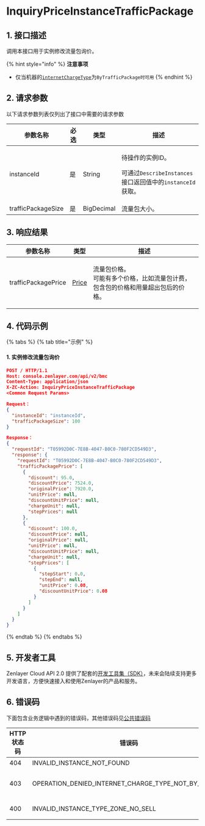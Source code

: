 # InquiryPriceInstanceTrafficPackage

## 1. 接口描述

调用本接口用于实例修改流量包询价。

{% hint style="info" %}
**注意事项**

* 仅当机器的[`internetChargeType`](../datastructure.md#internetchargetype)为`ByTrafficPackage时可用`
{% endhint %}



## 2. 请求参数

以下请求参数列表仅列出了接口中需要的请求参数

| 参数名称               | 必选 | 类型         | 描述                                                                                        |
| ------------------ | -- | ---------- | ----------------------------------------------------------------------------------------- |
| instanceId         | 是  | String     | <p>待操作的实例ID。</p><p>可通过<code>DescribeInstances</code>接口返回值中的<code>instanceId</code>获取。</p> |
| trafficPackageSize | 是  | BigDecimal | 流量包大小。                                                                                    |



## 3. 响应结果

| 参数名称                | 类型                                 | 描述                                                 |
| ------------------- | ---------------------------------- | -------------------------------------------------- |
| trafficPackagePrice | [Price](../datastructure.md#price) | <p>流量包价格。<br>可能有多个价格，比如流量包计费，包含包的价格和用量超出包后的价格。</p> |



## 4. 代码示例

{% tabs %}
{% tab title="示例" %}
#### 1. 实例修改流量包询价

```json
POST / HTTP/1.1
Host: console.zenlayer.com/api/v2/bmc
Content-Type: application/json
X-ZC-Action: InquiryPriceInstanceTrafficPackage
<Common Request Params>

Request：
{
  "instanceId": "instanceId",
  "trafficPackageSize": 100
}

Response：
{
  "requestId": "T05992D0C-7E8B-4047-B0C0-780F2CD549D3",
  "response": {  
    "requestId": "T05992D0C-7E8B-4047-B0C0-780F2CD549D3",
    "trafficPackagePrice": [
      {
        "discount": 95.0,
        "discountPrice": 7524.0,
        "originalPrice": 7920.0,
        "unitPrice": null,
        "discountUnitPrice": null,
        "chargeUnit": null,
        "stepPrices": null
      },
      {
        "discount": 100.0,
        "discountPrice": null,
        "originalPrice": null,
        "unitPrice": null,
        "discountUnitPrice": null,
        "chargeUnit": null,
        "stepPrices": [
          {
            "stepStart": 0.0,
            "stepEnd": null,
            "unitPrice": 0.08,
            "discountUnitPrice": 0.08
          }
        ]
      }
    ]
  }
} 
```
{% endtab %}
{% endtabs %}



## 5. 开发者工具

Zenlayer Cloud API 2.0 提供了配套的[开发工具集（SDK）](../../api-introduction/sdk/)，未来会陆续支持更多开发语言，方便快速接入和使用Zenlayer的产品和服务。



## 6. 错误码

下面包含业务逻辑中遇到的错误码，其他错误码见[公共错误码](../../api-introduction/instruction/commonerrorcode.md)

| HTTP状态码 | 错误码                                                         | 说明                                                                       |
| ------- | ----------------------------------------------------------- | ------------------------------------------------------------------------ |
| 404     | INVALID\_INSTANCE\_NOT\_FOUND                               | 指定的实例不存在。                                                                |
| 403     | OPERATION\_DENIED\_INTERNET\_CHARGE\_TYPE\_NOT\_BY\_TRAFFIC | 指定的[实例网络模型](../datastructure.md#internetchargetype)不是`ByTrafficPackage`。 |
| 400     | INVALID\_INSTANCE\_TYPE\_ZONE\_NO\_SELL                     | 指定的实例的流量包暂不支持售卖。                                                         |
